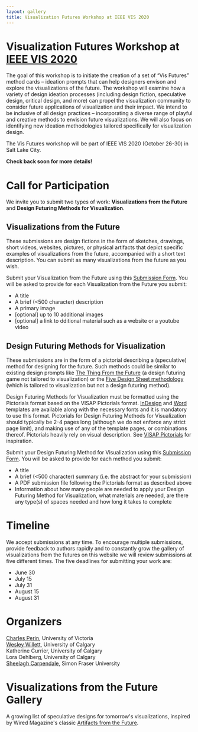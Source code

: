 ```yaml
---
layout: gallery
title: Visualization Futures Workshop at IEEE VIS 2020
---
```


# Visualization Futures Workshop at [IEEE VIS 2020](https://ieeevis.org)

The goal of this workshop is to initiate the creation of a set of “Vis Futures” method cards – ideation prompts that can help designers envison and explore the visualizations of the future. The workshop will examine how a variety of design ideation processes (including design fiction, speculative design, critical design, and more) can propel the visualization community to consider future applications of visualization and their impact. We intend to be inclusive of all design practices – incorporating a diverse range of playful and creative methods to envision future visualizations. We will also focus on identifying new ideation methodologies tailored specifically for visualization design.  

The Vis Futures workshop will be part of IEEE VIS 2020 (October 26-30) in Salt Lake City. 

**Check back soon for more details!**

<!-- # Abstract -->


# Call for Participation

We invite you to submit two types of work: **Visualizations from the Future** and **Design Futuring Methods for Visualization**.

## Visualizations from the Future
These submissions are design fictions in the form of sketches, drawings, short videos, websites, pictures, or physical artifacts that depict specific examples of visualizations from the future, accompanied with a short text description. You can submit as many visualizations from the future as you wish.

Submit your Visualization from the Future using this [Submission Form](https://forms.gle/ZkoXopUrw6tyCDhy5). You will be asked to provide for each Visualization from the Future you submit:
- A title
- A brief (<500 character) description
- A primary image
- [optional] up to 10 additional images
- [optional] a link to dditional material such as a website or a youtube video

## Design Futuring Methods for Visualization
These submissions are in the form of a pictorial describing a (speculative) method for designing for the future. Such methods could be similar to existing design prompts like [The Thing From the Future](https://situationlab.org/tag/the-thing-from-the-future/) (a design futuring game not tailored to visualization) or the [Five Design Sheet methodology](http://fds.design/) (which is tailored to visualization but not a design futuring method).

Design Futuring Methods for Visualization must be formatted using the Pictorials format based on the VISAP Pictorials format. [InDesign](./assets/templates/pictorials/VisFutures_pictorial_InDesign.zip) and [Word](./assets/templates/pictorials/VisFutures_pictorial_Word.zip) templates are available along with the necessary fonts and it is mandatory to use this format. Pictorials for Design Futuring Methods for Visualization should typically be 2-4 pages long (although we do not enforce any strict page limit), and making use of any of the template pages, or combinations thereof. 
Pictorials heavily rely on visual description. See [VISAP Pictorials](https://visap.net/submission.html#pictorials) for inspiration.

Submit your Design Futuring Method for Visualization using this [Submission Form](https://forms.gle/ZkoXopUrw6tyCDhy5). You will be asked to provide for each method you submit:
- A title
- A brief (<500 character) summary (i.e. the abstract for your submission)
- A PDF submission file following the Pictorials format as described above
- Information about how many people are needed to apply your Design Futuring Method for Visualization, what materials are needed, are there any type(s) of spaces needed and how long it takes to complete

# Timeline
We accept submissions at any time. To encourage multiple submissions, provide feedback to authors rapidly and to constantly grow the gallery of visualizations from the futures on this website we will review submissions at five different times. The five deadlines for submitting your work are:
- June 30
- July 15
- July 31
- August 15
- August 31

# Organizers
[Charles Perin](http://charlesperin.net/), University of Victoria <br>
[Wesley Willett](http://dataexperience.cpsc.ucalgary.ca/), University of Calgary <br>
Katherine Currier, University of Calgary <br>
Lora Oehlberg, University of Calgary <br>
[Sheelagh Carpendale](http://sheelaghcarpendale.ca/), Simon Fraser University

# Visualizations from the Future Gallery
A growing list of speculative designs for tomorrow's visualizations, inspired by Wired Magazine's classic [Artifacts from the Future](https://digitalcortex.net/the-future/wired-found-the-ultimate-collection). 
<!-- Submit yours above. -->
